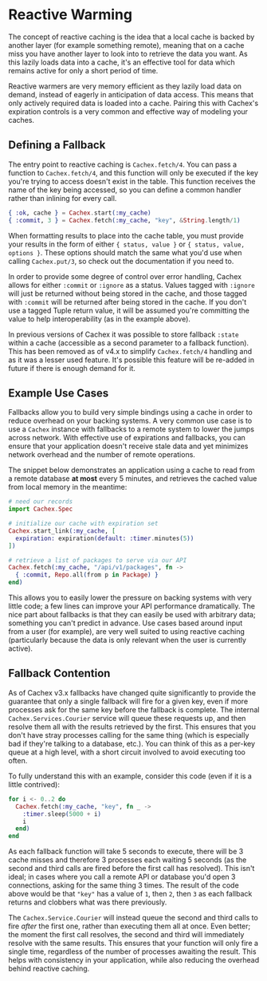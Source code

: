 # Reactive Warming

The concept of reactive caching is the idea that a local cache is backed by another layer (for example something remote), meaning that on a cache miss you have another layer to look into to retrieve the data you want. As this lazily loads data into a cache, it's an effective tool for data which remains active for only a short period of time.

Reactive warmers are very memory efficient as they lazily load data on demand, instead of eagerly in anticipation of data access. This means that only actively required data is loaded into a cache. Pairing this with Cachex's expiration controls is a very common and effective way of modeling your caches.

## Defining a Fallback

The entry point to reactive caching is `Cachex.fetch/4`. You can pass a function to `Cachex.fetch/4`, and this function will only be executed if the key you're trying to access doesn't exist in the table. This function receives the name of the key being accessed, so you can define a common handler rather than inlining for every call.

```elixir
{ :ok, cache } = Cachex.start(:my_cache)
{ :commit, 3 } = Cachex.fetch(:my_cache, "key", &String.length/1)
```

When formatting results to place into the cache table, you must provide your results in the form of either `{ status, value }` or `{ status, value, options }`. These options should match the same what you'd use when calling `Cachex.put/3`, so check out the documentation if you need to.

In order to provide some degree of control over error handling, Cachex allows for either `:commit` or `:ignore` as a status. Values tagged with `:ignore` will just be returned without being stored in the cache, and those tagged with `:commit` will be returned after being stored in the cache. If you don't use a tagged Tuple return value, it will be assumed you're committing the value to help interoperability (as in the example above).

In previous versions of Cachex it was possible to store fallback `:state` within a cache (accessible as a second parameter to a fallback function). This has been removed as of v4.x to simplify `Cachex.fetch/4` handling and as it was a lesser used feature. It's possible this feature will be re-added in future if there is enough demand for it.

## Example Use Cases

Fallbacks allow you to build very simple bindings using a cache in order to reduce overhead on your backing systems. A very common use case is to use a `Cachex` instance with fallbacks to a remote system to lower the jumps across network. With effective use of expirations and fallbacks, you can ensure that your application doesn't receive stale data and yet minimizes network overhead and the number of remote operations.

The snippet below demonstrates an application using a cache to read from a remote database **at most** every 5 minutes, and retrieves the cached value from local memory in the meantime:

```elixir
# need our records
import Cachex.Spec

# initialize our cache with expiration set
Cachex.start_link(:my_cache, [
  expiration: expiration(default: :timer.minutes(5))
])

# retrieve a list of packages to serve via our API
Cachex.fetch(:my_cache, "/api/v1/packages", fn ->
  { :commit, Repo.all(from p in Package) }
end)
```

This allows you to easily lower the pressure on backing systems with very little code; a few lines can improve your API performance dramatically. The nice part about fallbacks is that they can easily be used with arbitrary data; something you can't predict in advance. Use cases based around input from a user (for example), are very well suited to using reactive caching (particularly because the data is only relevant when the user is currently active).

## Fallback Contention

As of Cachex v3.x fallbacks have changed quite significantly to provide the guarantee that only a single fallback will fire for a given key, even if more processes ask for the same key before the fallback is complete. The internal `Cachex.Services.Courier` service will queue these requests up, and then resolve them all with the results retrieved by the first. This ensures that you don't have stray processes calling for the same thing (which is especially bad if they're talking to a database, etc.). You can think of this as a per-key queue at a high level, with a short circuit involved to avoid executing too often.

To fully understand this with an example, consider this code (even if it is a little contrived):

```elixir
for i <- 0..2 do
  Cachex.fetch(:my_cache, "key", fn _ ->
    :timer.sleep(5000 + i)
    i
  end)
end
```

As each fallback function will take 5 seconds to execute, there will be 3 cache misses and therefore 3 processes each waiting 5 seconds (as the second and third calls are fired before the first call has resolved). This isn't ideal; in cases where you call a remote API or database you'd open 3 connections, asking for the same thing 3 times. The result of the code above would be that `"key"` has a value of `1`, then `2`, then `3` as each fallback returns and clobbers what was there previously.

The `Cachex.Service.Courier` will instead queue the second and third calls to fire _after_ the first one, rather than executing them all at once. Even better; the moment the first call resolves, the second and third will immediately resolve with the same results. This ensures that your function will only fire a single time, regardless of the number of processes awaiting the result. This helps with consistency in your application, while also reducing the overhead behind reactive caching.
